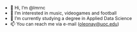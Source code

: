 - 👋 Hi, I’m @lmrnc
- 👀 I’m interested in music, videogames and football
- 🌱 I’m currently studying a degree in Applied Data Science
- 📫 You can reach me via e-mail (oleonay@uoc.edu)

<!---
lmrnc/lmrnc is a ✨ special ✨ repository because its `README.md` (this file) appears on your GitHub profile.
You can click the Preview link to take a look at your changes.
--->
